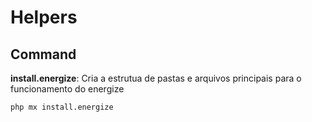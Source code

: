 # Helpers

## Command

**install.energize**: Cria a estrutua de pastas e arquivos principais para o funcionamento do energize

    php mx install.energize
